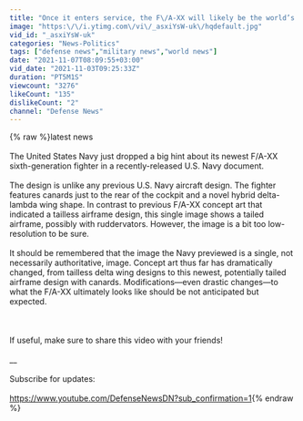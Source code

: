 ```yaml
---
title: "Once it enters service, the F\/A-XX will likely be the world’s first sixth-generation fighter"
image: "https:\/\/i.ytimg.com\/vi\/_asxiYsW-uk\/hqdefault.jpg"
vid_id: "_asxiYsW-uk"
categories: "News-Politics"
tags: ["defense news","military news","world news"]
date: "2021-11-07T08:09:55+03:00"
vid_date: "2021-11-03T09:25:33Z"
duration: "PT5M1S"
viewcount: "3276"
likeCount: "135"
dislikeCount: "2"
channel: "Defense News"
---
```

{% raw %}latest news<br /><br />The United States Navy just dropped a big hint about its newest F/A-XX sixth-generation fighter in a recently-released U.S. Navy document. <br /><br />The design is unlike any previous U.S. Navy aircraft design. The fighter features canards just to the rear of the cockpit and a novel hybrid delta-lambda wing shape. In contrast to previous F/A-XX concept art that indicated a tailless airframe design, this single image shows a tailed airframe, possibly with ruddervators. However, the image is a bit too low-resolution to be sure.<br /><br />It should be remembered that the image the Navy previewed is a single, not necessarily authoritative, image. Concept art thus far has dramatically changed, from tailless delta wing designs to this newest, potentially tailed airframe design with canards. Modifications—even drastic changes—to what the F/A-XX ultimately looks like should be not anticipated but expected.<br /><br /><br /><br />If useful, make sure to share this video with your friends!<br /><br />__<br /><br />Subscribe for updates:<br /><br /><a rel="nofollow" target="blank" href="https://www.youtube.com/DefenseNewsDN?sub_confirmation=1">https://www.youtube.com/DefenseNewsDN?sub_confirmation=1</a>{% endraw %}
